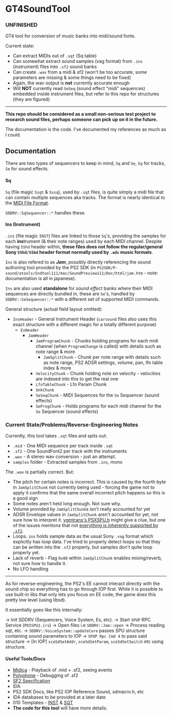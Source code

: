 
# GT4SoundTool

### UNFINISHED

GT4 tool for conversion of music banks into midi/sound fonts.

Current state:
* Can extract MIDIs out of `.sqt` (Sq table)
* Can somewhat extract sound samples (vag format) from `.ins` (instrument) files into `.sf2` sound banks
* Can create `.wav` from a midi & sf2 (won't be too accurate, some parameters are missing & some things need to be fixed)
* Again, the wav output is **not** currently accurate enough
* Will **NOT** currently read `SeSeq` (sound effect "midi" sequences) embedded inside instrument files, but refer to this repo for structures (they are figured)

---

**This repo should be considered as a small non-serious test project to research sound files, perhaps someone can pick up on it in the future.**

The documentation is the code. I've documented my references as much as I could.

## Documentation

There are two types of sequencers to keep in mind, `Sq` and `Se`, `Sq` for tracks, `Se` for sound effects.

#### Sq
`Sq` (file magic `Ssqt` & `Sssq`), used by `.sqt` files, is quite simply a midi file that can contain multiple sequences aka tracks. The format is nearly identical to the [MIDI File Format](https://www.music.mcgill.ca/~ich/classes/mumt306/StandardMIDIfileformat.html).

`SDDRV::SqSequencer::*` handles these.

#### Ins (Instrument)
`.ins` (file magic `INST`) files are linked to those `Sq`'s, providing the samples for each **ins**trument (& their note ranges) used by each MIDI channel. Despite having `SShd` header within, **these files does not follow the regular/general Sony `SShd/SSbd` header format normally used by `.ads` music formats**.

`Ins` is also refered to as ***Jam***, possibly directly referencing the sound authoring tool provided by the PS2 SDK (in `PS2SDK/P-sound/atools/Sndtool111/mac/SoundPreview111/Doc/html/jam.htm` - note: documentation is all in japanese).

`Ins` are also used **standalone** for *sound effect* banks where their MIDI sequences are directly bundled in, these are `Se`'s, handled by `SDDRV::SeSequencer::*` with a different set of supported MIDI commands. 

General structure (actual field layout omitted):

* `InsHeader` - General Instrument Header (`carsound` files also uses this exact structure with a different magic for a totally different purpose)
  * `EsHeader`
    * `JamHeader`
      * `JamProgramChunk` - Chunks holding programs for each midi channel (when `ProgramChange` is called) with details such as note range & more
        * `JamSplitChunk` - Chunk per note range with details such as note range, PS2 ADSR settings, volume, pan, lfo table index & more
      * `VelocityChunk` - Chunk holding note on velocity - velocities are indexed into this to get the real one
      * `LfoTableChunk` - Lfo Param Chunk
      * `UnkChunk`
      * `SeSeqChunk` - MIDI Sequences for the `Se` Sequencer (sound effects)
      * `SeProgChunk` - Holds programs for each midi channel for the `Se` Sequencer (sound effects)

### Current State/Problems/Reverse-Engineering Notes

Currently, this tool takes `.sqt` files and spits out:
* `.mid` - One MIDI sequence per track inside `.sqt`
* `.sf2` - One SoundFont2 per track with the instruments
* `.wav` - A stereo wav conversion - just an attempt.
* `samples` folder - Extracted samples from `.ins`, mono

The `.wav` is partially correct. But:
* The pitch for certain notes is incorrect. This is caused by the fourth byte in `JamSplitChunk` not currently being used - forcing the game not to apply it confirms that the same overall incorrect pitch happens so this is a good sign
* Some notes aren't held long enough. Not sure why.
* Volume provided by `JamSplitChunk`s isn't really accounted for yet
* ADSR Envelope values in `JamSplitChunk` aren't accounted for yet, not sure how to interpret it. [vgmtrans's PSXSPU.h](https://github.com/vgmtrans/vgmtrans/blob/6f6f86823ab10ce72f0c6acd6ef7991e631613f7/src/main/formats/common/PSXSPU.h#L128) might give a clue, but one of the issues mentions that not [everything is inherently supported by `.sf2`](https://github.com/vgmtrans/vgmtrans/issues/138).
* Loops. `ins` holds sample data as the usual Sony `.vag` format which explicitly has loop data. I've tried to properly detect loops so that they can be written into the `.sf2` properly, but samples don't quite loop properly yet.
* Lack of reverb - Flag `0x80` within `JamSplitChunk` enables mixing/reverb, not sure how to handle it.
* No LFO handling
---

As for reverse-engineering, the PS2's EE cannot interact directly with the sound chip so everything has to go through IOP first. While it is possible to use built-in libs that only lets you focus on EE code, the game does this pretty low level (using libsd). 

It essentially goes like this internally:

-> Init SDDRV (Sequencers, Voice System, Es, etc).
-> Start `SPUP` RPC Service (`PDISPU2.irx`) 
-> Open files i.e `SDDRV::Jam::open`
-> Process reading sqt, etc.
-> `SDDRV::VoiceSystem::updateCore` passes SPU structure containing sound parameters to IOP
-> `SPUP Rpc Cmd 4` to pass said structure
-> [In IOP] `sceSdSetAddr`, `sceSdSetParam`, `sceSdSetSwitch` etc using structure.

#### Useful Tools/Docs

* [Midica](https://www.midica.org/) - Playback of .mid + .sf2, seeing events
* [Polyphone](https://www.polyphone-soundfonts.com/) - Debugging of .sf2
* [SF2 Specification](https://www.synthfont.com/SFSPEC21.PDF)
* IDA
* PS2 SDK Docs, like PS2 IOP Reference Sound, sdmacro.h, etc
* IDA databases to be provided at a later date
* 010 Templates - [INST](https://github.com/Nenkai/GT-File-Specifications-Documentation/blob/master/Formats/PS2/GT4/GT4_INST_SShd_Jam_Custom.bt) & [SQT](https://github.com/Nenkai/GT-File-Specifications-Documentation/blob/master/Formats/PS2/GT4_SSQT_SqTable.bt)
* **The code for this tool** will have more details.
